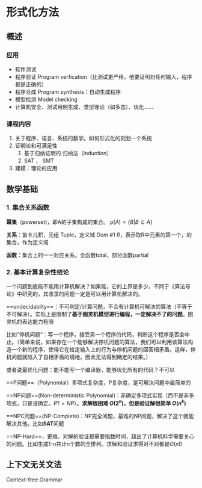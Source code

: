 # 形式化方法

## 概述

### 应用

- 软件测试
- 程序验证 Program verfication（比测试更严格，他要证明对任何输入，程序都是正确的）
- 程序合成 Program synthesis：自动生成程序
- 模型检测 Model checking
- 计算机安全、测试用例生成、类型理论（如多态）、优化……

### 课程内容

1. 关于程序、语言、系统的数学。如何形式化的刻划一个系统
2. 证明论和可满足性
    1. 基于归纳证明的  归纳法（induction）
    2. SAT ， SMT
3. 建模：理论的应用



## 数学基础

### 1. 集合关系函数

**幂集**（powerset)，即A的子集构成的集合。 $p(A)=\{B|B\subseteq A\}$

**关系**：笛卡儿积，元组 Tuple，定义域 $Dom\  \#1\ R$，表示取R中元素的第一个，的集合，作为定义域

**函数**：集合上的一一对应关系。全函数total，部分函数partial

### 2. 基本计算复杂性结论

一个问题到底能不能用计算机解决？如果能，它的上界是多少。不同于《算法导论》中研究的，其收录的问题一定是可以用计算机解决的。

==undecidablity==：不可判定/计算问题，不会有计算机可解决的算法（不等于不可解决）。实际上是限制了**基于图灵机模型进行编程，一定解决不了的问题**。图灵机的表达能力有限

比如”停机问题“：写一个程序，接受另一个程序的代码，判断这个程序是否会中止。（简单来说，如果存在一个能够解决停机问题的算法，我们可以利用该算法构造一个新的程序，使得它在给定输入上的行为与停机问题的回答相矛盾。这样，停机问题就陷入了自相矛盾的境地，因此无法得到确定的结果。）

或者说最优化问题：能不能写一个编译器，能够优化所有的代码？不可以

==P问题==（Polynomial）多项式复杂度，P复杂度，是可解决问题中最简单的

==NP问题==(Non-deterministic Polynomial)：非确定多项式实现（而不是非多项式，只是没确定。$P?=NP$）。**求解很困难 $O(2^n)$，但是验证解很简单 $O(n^k)$**

==NPC问题==(NP-Complete)：NP完全问题，最难的NP问题，解决了这个就能解决其他。比如**SAT**问题

==NP-Hard==，更难。对解的验证都需要指数时间，超出了计算机科学需要关心的问题。比如生成1-n共计n个数的全排列。求解和验证求得对不对都是$O(n!)$



## 上下文无关文法

Context-free Grammar
